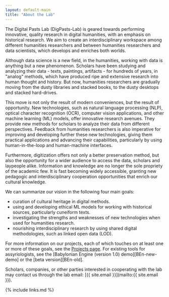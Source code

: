 ```yaml
---
layout: default-main
title: "About the Lab"
---
```


The Digital Pasts Lab (DigPasts-Lab) is geared towards performing innovative, quality research in digital humanities, with an emphasis on historical research. We aim to create an interdisciplinary workspace among different humanities researchers and between humanities researchers and data scientists, which develops and enriches both worlds.

Although data science is a new field, in the humanities, working with data is anything but a new phenomenon. Scholars have been studying and analyzing their data - texts, paintings, artifacts - for hundreds of years, in "analog" methods, which have produced ripe and extensive research into human thought and history. But now, humanities researchers are gradually moving from the dusty libraries and stacked books, to the dusty desktops and stacked hard-drives.

This move is not only the result of modern conveniences, but the result of opportunity. New technologies, such as natural language processing (NLP), optical character recognition (OCR), computer vision applications, and other machine learning (ML) models, offer innovative research avenues. They provide new methods for scholars to analyze their data from different perspectives. Feedback from humanities researchers is also imperative for improving and developing further these new technologies, giving them practical applications and advancing their capabilities, particularly by using human-in-the-loop and human-machine interfaces.

Furthermore, digitization offers not only a better preservation method, but also the opportunity for a wider audience to access the data, scholars and laypeople alike. Information and knowledge are no longer the sole propriety of the academic few. It is fast becoming widely accessible, granting new pedagogic and interdisciplinary cooperation opportunities that enrich our cultural knowledge.

We can summarize our vision in the following four main goals: 

- curation of cultural heritage in digital methods.
- using and developing ethical ML models for working with historical sources, particularly cuneiform texts.
- investigating the strengths and weaknesses of new technologies when used for humanities research.
- nourishing interdisciplinary research by using shared digital methodologies, such as linked open data (LOD).

For more information on our projects, each of which touches on at least one or more of these goals, see the [Projects page](projects.html). For existing tools for assyriologists, see the [Babylonian Engine (version 1.0) demo][BEn-new-demo] or the [beta version][BEn-old].

Scholars, companies, or other parties interested in cooperating with the lab may contact us through the lab email: [{{ site.email }}](mailto:{{ site.email }}).

{% include links.md %}
